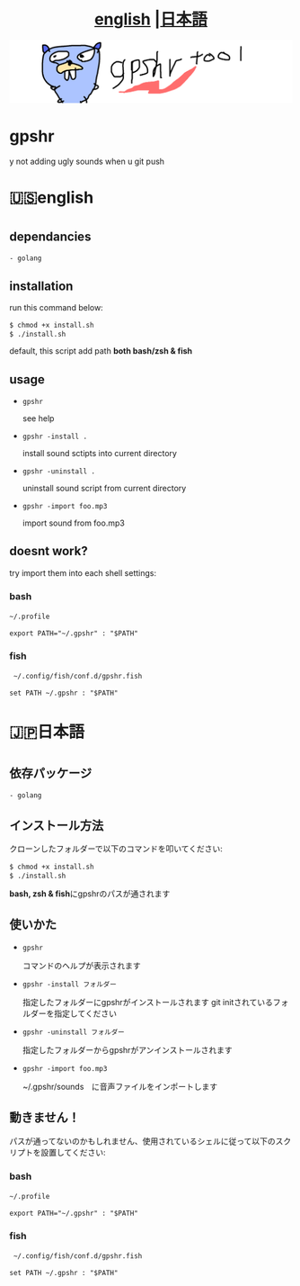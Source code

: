 
<h1 align="center"> <a href="#english">english</a> |<a href="#japanese">日本語</a></h1>

![README LOGO](_img/bak.png)
# gpshr

y not adding ugly sounds when u git push

<h1 align="left" id="english"> 🇺🇸english<h1>

## dependancies

    - golang

## installation

run this command below:

```
$ chmod +x install.sh
$ ./install.sh
```
default, this script add path **both bash/zsh & fish**

## usage

- ```gpshr``` 

    see help

- ```gpshr -install .``` 

    install sound sctipts into current directory

- ```gpshr -uninstall .``` 

    uninstall sound script from current directory

- ```gpshr -import foo.mp3``` 

    import sound from foo.mp3


## doesnt work? 
try import them into each shell settings:
### bash

``` ~/.profile ```

``` 
export PATH="~/.gpshr" : "$PATH" 
```

### fish
    
``` ~/.config/fish/conf.d/gpshr.fish```

``` 
set PATH ~/.gpshr : "$PATH" 
```


<h1 align="left" id="japanese"> 🇯🇵日本語<h1>

## 依存パッケージ

    - golang

## インストール方法

クローンしたフォルダーで以下のコマンドを叩いてください:

```
$ chmod +x install.sh
$ ./install.sh
```
 **bash, zsh & fish**にgpshrのパスが通されます

## 使いかた

- ```gpshr``` 

    コマンドのヘルプが表示されます

- ```gpshr -install フォルダー``` 

    指定したフォルダーにgpshrがインストールされます
    git initされているフォルダーを指定してください
    

- ```gpshr -uninstall フォルダー``` 

    指定したフォルダーからgpshrがアンインストールされます

- ```gpshr -import foo.mp3``` 

    ~/.gpshr/sounds　に音声ファイルをインポートします


## 動きません！
パスが通ってないのかもしれません、使用されているシェルに従って以下のスクリプトを設置してください:
### bash

``` ~/.profile ```

``` 
export PATH="~/.gpshr" : "$PATH" 
```

### fish
    
``` ~/.config/fish/conf.d/gpshr.fish```

``` 
set PATH ~/.gpshr : "$PATH" 
```